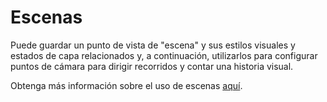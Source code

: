 # Escenas

Puede guardar un punto de vista de "escena" y sus estilos visuales y estados de capa relacionados y, a continuación, utilizarlos para configurar puntos de cámara para dirigir recorridos y contar una historia visual.

Obtenga más información sobre el uso de escenas [aquí](../formit-primer/part-i/visual-settings.md).

